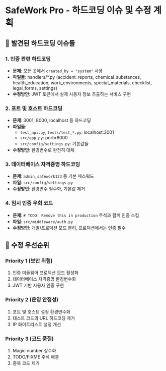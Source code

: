 # SafeWork Pro - 하드코딩 이슈 및 수정 계획

## 🔧 발견된 하드코딩 이슈들

### 1. 인증 관련 하드코딩
- **문제**: 모든 곳에서 `created_by = "system"` 사용
- **파일들**: handlers/*.py (accident_reports, chemical_substances, health_education, work_environments, special_materials, checklist, legal_forms, settings)
- **수정방안**: JWT 토큰에서 실제 사용자 정보 추출하는 서비스 구현

### 2. 포트 및 호스트 하드코딩
- **문제**: 3001, 8000, localhost 등 하드코딩
- **파일들**: 
  - `test_api.py`, `tests/test_*.py`: localhost:3001
  - `src/app.py`: port=8000
  - `src/config/settings.py`: 기본값들
- **수정방안**: 환경변수로 완전히 대체

### 3. 데이터베이스 자격증명 하드코딩
- **문제**: `admin`, `safework123` 등 기본 패스워드
- **파일**: `src/config/settings.py`
- **수정방안**: 환경변수 필수화, 기본값 제거

### 4. 임시 인증 우회 코드
- **문제**: `# TODO: Remove this in production` 주석과 함께 인증 스킵
- **파일**: `src/middleware/auth.py`
- **수정방안**: 개발/프로덕션 모드 분리, 프로덕션에서는 인증 필수

## 🎯 수정 우선순위

### Priority 1 (보안 위험)
1. 인증 미들웨어 프로덕션 모드 활성화
2. 데이터베이스 자격증명 환경변수화
3. JWT 기반 사용자 인증 구현

### Priority 2 (운영 안정성)
1. 포트 및 호스트 설정 환경변수화
2. 테스트 코드의 URL 하드코딩 제거
3. IP 화이트리스트 설정 개선

### Priority 3 (코드 품질)
1. Magic number 상수화
2. TODO/FIXME 주석 해결
3. 중복 코드 제거